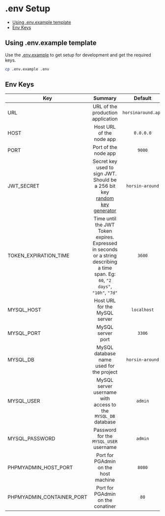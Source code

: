 # .env Setup

- [Using .env.example template](#using-.env.example-template)
- [Env Keys](#env-keys)

## Using .env.example template

Use the [.env.example](../../.env.example) to get setup for development and get the required keys.

```bash
cp .env.example .env
```

## Env Keys

| Key | Summary | Default |
| --- |:-------:|:-------:|
| URL | URL of the production application | `horsinaround.app` |
| HOST | Host URL of the node app | `0.0.0.0` |
| PORT | Port of the node app | `9000` |
| JWT_SECRET | Secret key used to sign JWT. Should be a 256 bit key [random key generator](https://randomkeygen.com/#256_wep) | `horsin-around` |
| TOKEN_EXPIRATION_TIME | Time until the JWT Token expires. Expressed in seconds or a string describing a time span. Eg: `60`, `"2 days"`, `"10h"`, `"7d"` | `3600` |
| MYSQL_HOST | Host URL for the MySQL server | `localhost` |
| MYSQL_PORT | MySQL server port | `3306` |
| MYSQL_DB | MySQL database name used for the project | `horsin-around` |
| MYSQL_USER | MySQL server username with access to the `MYSQL_DB` database | `admin` |
| MYSQL_PASSWORD | Password for the `MYSQL_USER` username | `admin` |
| PHPMYADMIN_HOST_PORT | Port for PGAdmin on the host machine | `8080` |
| PHPMYADMIN_CONTAINER_PORT | Port for PGAdmin on the conatiner | `80` |

